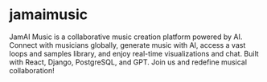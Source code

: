 # jamaimusic
JamAI Music is a collaborative music creation platform powered by AI. Connect with musicians globally, generate music with AI, access a vast loops and samples library, and enjoy real-time visualizations and chat. Built with React, Django, PostgreSQL, and GPT. Join us and redefine musical collaboration!
